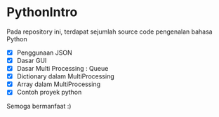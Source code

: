 # PythonIntro

Pada repository ini, terdapat sejumlah source code pengenalan bahasa Python

- [x] Penggunaan JSON
- [x] Dasar GUI
- [x] Dasar Multi Processing : Queue
- [x] Dictionary dalam MultiProcessing
- [x] Array dalam MultiProcessing
- [x] Contoh proyek python

Semoga bermanfaat :)
